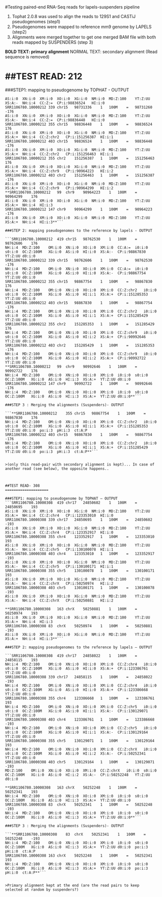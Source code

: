 #Testing paired-end RNA-Seq reads for lapels-suspenders pipeline

1. Tophat 2.0.8 was used to align the reads to 129S1 and CASTiJ pseudogenomes (step1)
2. Pseudogenomes were mapped to reference mm9 genome by LAPELS (step2)
3. Alignments were merged together to get one merged BAM file with both reads mapped by SUSPENDERS (step 3)

**BOLD TEXT: primary alignment**
NORMAL TEXT: secondary alignment
(Read sequence is removed)

##TEST READ: 212
====================

###STEP1: mapping to pseudogenome by TOPHAT - OUTPUT

```SRR1106780.10000212	419	chr15	98731260	1	100M	=	98731336	176	
AS:i:0	XN:i:0	XM:i:0	XO:i:0	XG:i:0	NM:i:0	MD:Z:100	YT:Z:UU	XS:A:-	NH:i:4	CC:Z:=	CP:i:98836524	HI:i:0
SRR1106780.10000212	339	chr15	98731336	1	100M	=	98731260	-176	
AS:i:0	XN:i:0	XM:i:0	XO:i:0	XG:i:0	NM:i:0	MD:Z:100	YT:Z:UU	XS:A:-	NH:i:4	CC:Z:=	CP:i:98836448	HI:i:0
SRR1106780.10000212	355	chr15	98836448	1	100M	=	98836524	176	
AS:i:0	XN:i:0	XM:i:0	XO:i:0	XG:i:0	NM:i:0	MD:Z:100	YT:Z:UU	XS:A:+	NH:i:4	CC:Z:chr2	CP:i:151256387	HI:i:1
SRR1106780.10000212	403	chr15	98836524	1	100M	=	98836448	-176	
AS:i:0	XN:i:0	XM:i:0	XO:i:0	XG:i:0	NM:i:0	MD:Z:100	YT:Z:UU	XS:A:+	NH:i:4	CC:Z:chr2	CP:i:151256463	HI:i:1
SRR1106780.10000212	355	chr2	151256387	1	100M	=	151256463	176	
AS:i:0	XN:i:0	XM:i:0	XO:i:0	XG:i:0	NM:i:0	MD:Z:100	YT:Z:UU	XS:A:+	NH:i:4	CC:Z:chr9	CP:i:90964223	HI:i:2
SRR1106780.10000212	403	chr2	151256463	1	100M	=	151256387	-176	
AS:i:0	XN:i:0	XM:i:0	XO:i:0	XG:i:0	NM:i:0	MD:Z:100	YT:Z:UU	XS:A:+	NH:i:4	CC:Z:chr9	CP:i:90964299	HI:i:2
**SRR1106780.10000212	99	chr9	90964223	1	100M	=	90964299	176	
AS:i:0	XN:i:0	XM:i:0	XO:i:0	XG:i:0	NM:i:0	MD:Z:100	YT:Z:UU	XS:A:+	NH:i:4	HI:i:3
SRR1106780.10000212	147	chr9	90964299	1	100M	=	90964223	-176	
AS:i:0	XN:i:0	XM:i:0	XO:i:0	XG:i:0	NM:i:0	MD:Z:100	YT:Z:UU	XS:A:+	NH:i:4	HI:i:3**```

###STEP 2: mapping pseudogenomes to the reference by lapels - OUTPUT

```SRR1106780.10000212	419	chr15	98762530	1	100M	=	98762606	176	
NH:i:4	MD:Z:100	OM:i:0	XN:i:0	XO:i:0	XM:i:0	CC:A:=	i0:i:0	s0:i:0	OC:Z:100M	XG:i:0	AS:i:0	HI:i:0	XS:A:-	CP:i:98867830	YT:Z:UU	d0:i:0
SRR1106780.10000212	339	chr15	98762606	1	100M	=	98762530	-176	
NH:i:4	MD:Z:100	OM:i:0	XN:i:0	XO:i:0	XM:i:0	CC:A:=	i0:i:0	s0:i:0	OC:Z:100M	XG:i:0	AS:i:0	HI:i:0	XS:A:-	CP:i:98867754	YT:Z:UU	d0:i:0
SRR1106780.10000212	355	chr15	98867754	1	100M	=	98867830	176	
NH:i:4	MD:Z:100	OM:i:0	XN:i:0	XO:i:0	XM:i:0	CC:Z:chr2	i0:i:0	s0:i:0	OC:Z:100M	XG:i:0	AS:i:0	HI:i:1	XS:A:+	CP:i:151285353	YT:Z:UU	d0:i:0
SRR1106780.10000212	403	chr15	98867830	1	100M	=	98867754	-176	
NH:i:4	MD:Z:100	OM:i:0	XN:i:0	XO:i:0	XM:i:0	CC:Z:chr2	i0:i:0	s0:i:0	OC:Z:100M	XG:i:0	AS:i:0	HI:i:1	XS:A:+	CP:i:151285429	YT:Z:UU	d0:i:0
SRR1106780.10000212	355	chr2	151285353	1	100M	=	151285429	176	
NH:i:4	MD:Z:100	OM:i:0	XN:i:0	XO:i:0	XM:i:0	CC:Z:chr9	i0:i:0	s0:i:0	OC:Z:100M	XG:i:0	AS:i:0	HI:i:2	XS:A:+	CP:i:90992646	YT:Z:UU	d0:i:0
SRR1106780.10000212	403	chr2	151285429	1	100M	=	151285353	-176	
NH:i:4	MD:Z:100	OM:i:0	XN:i:0	XO:i:0	XM:i:0	CC:Z:chr9	i0:i:0	s0:i:0	OC:Z:100M	XG:i:0	AS:i:0	HI:i:2	XS:A:+	CP:i:90992722	YT:Z:UU	d0:i:0
**SRR1106780.10000212	99	chr9	90992646	1	100M	=	90992722	176
NH:i:4	MD:Z:100	OM:i:0	XN:i:0	XO:i:0	XM:i:0	i0:i:0	s0:i:0	OC:Z:100M	XG:i:0	AS:i:0	HI:i:3	XS:A:+	YT:Z:UU	d0:i:0
SRR1106780.10000212	147	chr9	90992722	1	100M	=	90992646	-176	
NH:i:4	MD:Z:100	OM:i:0	XN:i:0	XO:i:0	XM:i:0	i0:i:0	s0:i:0	OC:Z:100M	XG:i:0	AS:i:0	HI:i:3	XS:A:+	YT:Z:UU	d0:i:0**```

###STEP 3 : Merging the alignments (Suspenders)- OUTPUT

```**SRR1106780.10000212	355	chr15	98867754	1	100M	=	98867830	176
NH:i:4	MD:Z:100	OM:i:0	XN:i:0	XO:i:0	XM:i:0	CC:Z:chr2	i0:i:0	s0:i:0	OC:Z:100M	XG:i:0	AS:i:0	HI:i:1	XS:A:+	CP:i:151285353	YT:Z:UU	d0:i:0	po:i:3	pH:i:3	ct:A:P
SRR1106780.10000212	403	chr15	98867830	1	100M	=	98867754	-176
NH:i:4	MD:Z:100	OM:i:0	XN:i:0	XO:i:0	XM:i:0	CC:Z:chr2	i0:i:0	s0:i:0	OC:Z:100M	XG:i:0	AS:i:0	HI:i:1	XS:A:+	CP:i:151285429	YT:Z:UU	d0:i:0	po:i:3	pH:i:3	ct:A:P**```


>(only this read-pair with secondary alignment is kept)... In case of another read (see below), the opposite happens..



##TEST READ- 308
====================

###STEP1: mapping to pseudogenome by TOPHAT – OUTPUT
```SRR1106780.10000308	419	chr17	24850602	1	100M	=	24850695	193
AS:i:0	XN:i:0	XM:i:0	XO:i:0	XG:i:0	NM:i:0	MD:Z:100	YT:Z:UU	XS:A:+	NH:i:4	CC:Z:chr4	CP:i:123353010	HI:i:0
SRR1106780.10000308	339	chr17	24850695	1	100M	=	24850602	-193
AS:i:0	XN:i:0	XM:i:0	XO:i:0	XG:i:0	NM:i:0	MD:Z:100	YT:Z:UU	XS:A:+	NH:i:4	CC:Z:chr4	CP:i:123352917	HI:i:0
SRR1106780.10000308	355	chr4	123352917	1	100M	=	123353010	193
AS:i:0	XN:i:0	XM:i:0	XO:i:0	XG:i:0	NM:i:0	MD:Z:100	YT:Z:UU	XS:A:-	NH:i:4	CC:Z:chr5	CP:i:130100078	HI:i:1
SRR1106780.10000308	403	chr4	123353010	1	100M	=	123352917	-193
AS:i:0	XN:i:0	XM:i:0	XO:i:0	XG:i:0	NM:i:0	MD:Z:100	YT:Z:UU	XS:A:-	NH:i:4	CC:Z:chr5	CP:i:130100171	HI:i:1
SRR1106780.10000308	355	chr5	130100078	1	100M	=	130100171	193
AS:i:0	XN:i:0	XM:i:0	XO:i:0	XG:i:0	NM:i:0	MD:Z:100	YT:Z:UU	XS:A:-	NH:i:4	CC:Z:chrX	CP:i:50250974	HI:i:2
SRR1106780.10000308	403	chr5	130100171	1	100M	=	130100078	-193
AS:i:0	XN:i:0	XM:i:0	XO:i:0	XG:i:0	NM:i:0	MD:Z:100	YT:Z:UU	XS:A:-	NH:i:4	CC:Z:chrX	CP:i:50250881	HI:i:2

**SRR1106780.10000308	163	chrX	50250881	1	100M	=	50250974	193
AS:i:0	XN:i:0	XM:i:0	XO:i:0	XG:i:0	NM:i:0	MD:Z:100	YT:Z:UU	XS:A:+	NH:i:4	HI:i:3
SRR1106780.10000308	83	chrX	50250974	1	100M	=	50250881	-193
AS:i:0	XN:i:0	XM:i:0	XO:i:0	XG:i:0	NM:i:0	MD:Z:100	YT:Z:UU	XS:A:+	NH:i:4	HI:i:3**```

###STEP 2: mapping pseudogenomes to the reference by lapels – OUTPUT

```SRR1106780.10000308	419	chr17	24858022	1	100M	=	24858115	193
NH:i:4	MD:Z:100	OM:i:0	XN:i:0	XO:i:0	XM:i:0	CC:Z:chr4	i0:i:0	s0:i:0	OC:Z:100M	XG:i:0	AS:i:0	HI:i:0	XS:A:+	CP:i:123386761	YT:Z:UU	d0:i:0
SRR1106780.10000308	339	chr17	24858115	1	100M	=	24858022	-193
NH:i:4	MD:Z:100	OM:i:0	XN:i:0	XO:i:0	XM:i:0	CC:Z:chr4	i0:i:0	s0:i:0	OC:Z:100M	XG:i:0	AS:i:0	HI:i:0	XS:A:+	CP:i:123386668	YT:Z:UU	d0:i:0
SRR1106780.10000308	355	chr4	123386668	1	100M	=	123386761	193
NH:i:4	MD:Z:100	OM:i:0	XN:i:0	XO:i:0	XM:i:0	CC:Z:chr5	i0:i:0	s0:i:0	OC:Z:100M	XG:i:0	AS:i:0	HI:i:1	XS:A:-	CP:i:130129071	YT:Z:UU	d0:i:0
SRR1106780.10000308	403	chr4	123386761	1	100M	=	123386668	-193
NH:i:4	MD:Z:100	OM:i:0	XN:i:0	XO:i:0	XM:i:0	CC:Z:chr5	i0:i:0	s0:i:0	OC:Z:100M	XG:i:0	AS:i:0	HI:i:1	XS:A:-	CP:i:130129164	YT:Z:UU	d0:i:0
SRR1106780.10000308	355	chr5	130129071	1	100M	=	130129164	193
NH:i:4	MD:Z:100	OM:i:0	XN:i:0	XO:i:0	XM:i:0	CC:Z:chrX	i0:i:0	s0:i:0	OC:Z:100M	XG:i:0	AS:i:0	HI:i:2	XS:A:-	CP:i:50252341	YT:Z:UU	d0:i:0
SRR1106780.10000308	403	chr5	130129164	1	100M	=	130129071	-193
MD:Z:100	OM:i:0	XN:i:0	XO:i:0	XM:i:0	CC:Z:chrX	i0:i:0	s0:i:0	OC:Z:100M	XG:i:0	AS:i:0	HI:i:2	XS:A:-	CP:i:50252248	YT:Z:UU	d0:i:0

**SRR1106780.10000308	163	chrX	50252248	1	100M	=	50252341	193
NH:i:4	MD:Z:100	OM:i:0	XN:i:0	XO:i:0	XM:i:0	i0:i:0	s0:i:0	OC:Z:100M	XG:i:0	AS:i:0	HI:i:3	XS:A:+	YT:Z:UU	d0:i:0
SRR1106780.10000308	83	chrX	50252341	1	100M	=	50252248	-193
NH:i:4	MD:Z:100	OM:i:0	XN:i:0	XO:i:0	XM:i:0	i0:i:0	s0:i:0	OC:Z:100M	XG:i:0	AS:i:0	HI:i:3	XS:A:+	YT:Z:UU	d0:i:0**```

###STEP 3 : Merging the alignments (Suspenders)- OUTPUT

```**SRR1106780.10000308	83	chrX	50252341	1	100M	=	50252248	-193
NH:i:4	MD:Z:100	OM:i:0	XN:i:0	XO:i:0	XM:i:0	i0:i:0	s0:i:0	OC:Z:100M	XG:i:0	AS:i:0	HI:i:3	XS:A:+	YT:Z:UU	d0:i:0	po:i:3	pH:i:0	ct:A:P
SRR1106780.10000308	163	chrX	50252248	1	100M	=	50252341	193
NH:i:4	MD:Z:100	OM:i:0	XN:i:0	XO:i:0	XM:i:0	i0:i:0	s0:i:0	OC:Z:100M	XG:i:0	AS:i:0	HI:i:3	XS:A:+	YT:Z:UU	d0:i:0	po:i:3	pH:i:0	ct:A:P**```


>Primary alignment kept at the end (are the read pairs to keep selected at random by suspenders?)


